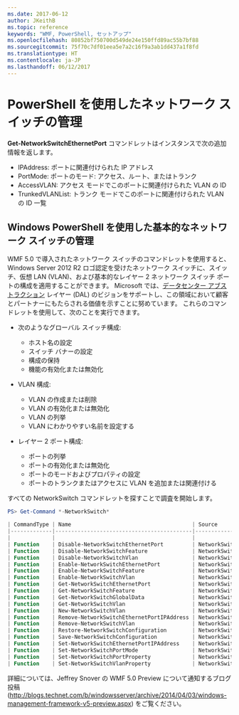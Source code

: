 ```yaml
---
ms.date: 2017-06-12
author: JKeithB
ms.topic: reference
keywords: "WMF, PowerShell, セットアップ"
ms.openlocfilehash: 80852bf750700d549de24e150ffd89ac55b7bf88
ms.sourcegitcommit: 75f70c7df01eea5e7a2c16f9a3ab1dd437a1f8fd
ms.translationtype: HT
ms.contentlocale: ja-JP
ms.lasthandoff: 06/12/2017
---
```

<a id="network-switch-management-with-powershell" class="xliff"></a>

# PowerShell を使用したネットワーク スイッチの管理

**Get-NetworkSwitchEthernetPort** コマンドレットはインスタンスで次の追加情報を返します。

- IPAddress: ポートに関連付けられた IP アドレス
- PortMode: ポートのモード: アクセス、ルート、またはトランク
- AccessVLAN: アクセス モードでこのポートに関連付けられた VLAN の ID
- TrunkedVLANList: トランク モードでこのポートに関連付けられた VLAN の ID 一覧

<a id="fundamental-network-switch-management-with-windows-powershell" class="xliff"></a>

## Windows PowerShell を使用した基本的なネットワーク スイッチの管理

WMF 5.0 で導入されたネットワーク スイッチのコマンドレットを使用すると、Windows Server 2012 R2 ロゴ認定を受けたネットワーク スイッチに、スイッチ、仮想 LAN (VLAN)、および基本的なレイヤー 2 ネットワーク スイッチ ポートの構成を適用することができます。 Microsoft では、[データセンター アブストラクション](http://technet.microsoft.com/en-us/cloud/dal.aspx) レイヤー (DAL) のビジョンをサポートし、この領域において顧客とパートナーにもたらされる価値を示すことに努めています。 これらのコマンドレットを使用して、次のことを実行できます。

- 次のようなグローバル スイッチ構成:
    - ホスト名の設定
    - スイッチ バナーの設定
    - 構成の保持
    - 機能の有効化または無効化

- VLAN 構成:
    - VLAN の作成または削除
    - VLAN の有効化または無効化
    - VLAN の列挙
    - VLAN にわかりやすい名前を設定する

- レイヤー 2 ポート構成:
    - ポートの列挙
    - ポートの有効化または無効化
    - ポートのモードおよびプロパティの設定
    - ポートのトランクまたはアクセスに VLAN を追加または関連付ける

すべての NetworkSwitch コマンドレットを探すことで調査を開始します。

```powershell
PS> Get-Command *-NetworkSwitch*

| CommandType | Name                                      | Source        |
|-------------|-------------------------------------------|---------------|
|             |                                           |               |
| Function    | Disable-NetworkSwitchEthernetPort         | NetworkSwitch |
| Function    | Disable-NetworkSwitchFeature              | NetworkSwitch |
| Function    | Disable-NetworkSwitchVlan                 | NetworkSwitch |
| Function    | Enable-NetworkSwitchEthernetPort          | NetworkSwitch |
| Function    | Enable-NetworkSwitchFeature               | NetworkSwitch |
| Function    | Enable-NetworkSwitchVlan                  | NetworkSwitch |
| Function    | Get-NetworkSwitchEthernetPort             | NetworkSwitch |
| Function    | Get-NetworkSwitchFeature                  | NetworkSwitch |
| Function    | Get-NetworkSwitchGlobalData               | NetworkSwitch |
| Function    | Get-NetworkSwitchVlan                     | NetworkSwitch |
| Function    | New-NetworkSwitchVlan                     | NetworkSwitch |
| Function    | Remove-NetworkSwitchEthernetPortIPAddress | NetworkSwitch |
| Function    | Remove-NetworkSwitchVlan                  | NetworkSwitch |
| Function    | Restore-NetworkSwitchConfiguration        | NetworkSwitch |
| Function    | Save-NetworkSwitchConfiguration           | NetworkSwitch |
| Function    | Set-NetworkSwitchEthernetPortIPAddress    | NetworkSwitch |
| Function    | Set-NetworkSwitchPortMode                 | NetworkSwitch |
| Function    | Set-NetworkSwitchPortProperty             | NetworkSwitch |
| Function    | Set-NetworkSwitchVlanProperty             | NetworkSwitch |
```

詳細については、Jeffrey Snover の WMF 5.0 Preview について通知するブログ投稿 (<http://blogs.technet.com/b/windowsserver/archive/2014/04/03/windows-management-framework-v5-preview.aspx>) をご覧ください。


